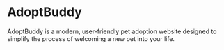 # AdoptBuddy
AdoptBuddy is a modern, user-friendly pet adoption website designed to simplify the process of welcoming a new pet into your life. 
